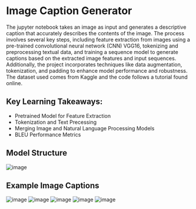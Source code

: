 # Image Caption Generator

The jupyter notebook takes an image as input and generates a descriptive caption that accurately describes the contents of the image. The process involves several key steps, including feature extraction from images using a pre-trained convolutional neural network (CNN) VGG16, tokenizing and preprocessing textual data, and training a sequence model to generate captions based on the extracted image features and input sequences. Additionally, the project incorporates techniques like data augmentation, tokenization, and padding to enhance model performance and robustness. The dataset used comes from Kaggle and the code follows a tutorial found online. 

## Key Learning Takeaways:
* Pretrained Model for Feature Extraction
* Tokenization and Text Precessing
* Merging Image and Natural Language Processing Models
* BLEU Performance Metrics

## Model Structure 
![image](https://github.com/RomilDhgt/Image_Caption_Generator/assets/71194935/fc166348-505e-4326-a0e4-8473dffa9b85)

## Example Image Captions 
![image](https://github.com/RomilDhgt/Image_Caption_Generator/assets/71194935/642cfa68-ed29-4c62-8f57-53fc08fd8527)
![image](https://github.com/RomilDhgt/Image_Caption_Generator/assets/71194935/8bbd9a39-9868-4608-9839-219374a56327)
![image](https://github.com/RomilDhgt/Image_Caption_Generator/assets/71194935/221d7083-2da2-4167-9c17-2e794d88e9b4)
![image](https://github.com/RomilDhgt/Image_Caption_Generator/assets/71194935/41961cb7-bb15-4fc7-982c-57f3da47d5d4)
![image](https://github.com/RomilDhgt/Image_Caption_Generator/assets/71194935/726eb5ee-0f0b-4b80-8ef9-d0e3016deaa0)
